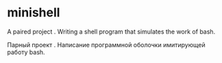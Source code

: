 # minishell
A paired project . Writing a shell program that simulates the work of bash.

Парный проект . Написание программной оболочки имитирующей работу bash.
